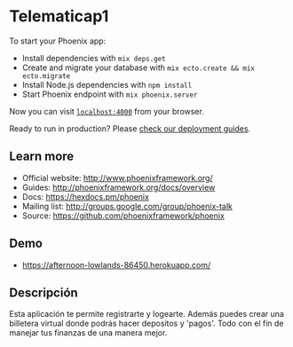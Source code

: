 # Telematicap1

To start your Phoenix app:

  * Install dependencies with `mix deps.get`
  * Create and migrate your database with `mix ecto.create && mix ecto.migrate`
  * Install Node.js dependencies with `npm install`
  * Start Phoenix endpoint with `mix phoenix.server`

Now you can visit [`localhost:4000`](http://localhost:4000) from your browser.

Ready to run in production? Please [check our deployment guides](http://www.phoenixframework.org/docs/deployment).

## Learn more

  * Official website: http://www.phoenixframework.org/
  * Guides: http://phoenixframework.org/docs/overview
  * Docs: https://hexdocs.pm/phoenix
  * Mailing list: http://groups.google.com/group/phoenix-talk
  * Source: https://github.com/phoenixframework/phoenix

 ## Demo

 * https://afternoon-lowlands-86450.herokuapp.com/


 ## Descripción

 Esta aplicación te permite registrarte y logearte. Además puedes crear una billetera virtual donde podrás hacer depositos y 'pagos'.
 Todo con el fin de manejar tus finanzas de una manera mejor.